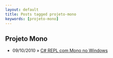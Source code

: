 ```yaml
---
layout: default
title: Posts tagged projeto-mono
keywords: [projeto-mono]
---
```

<h2 class="category">Projeto Mono</h2>
<ul class="posts">
<li>
<p>
<span class="date">09/10/2010</span> &raquo; 
<a href="/blog/c-repl-com-mono-no-windows">C# REPL com Mono no Windows</a>
</p>
</li> 
</ul>
